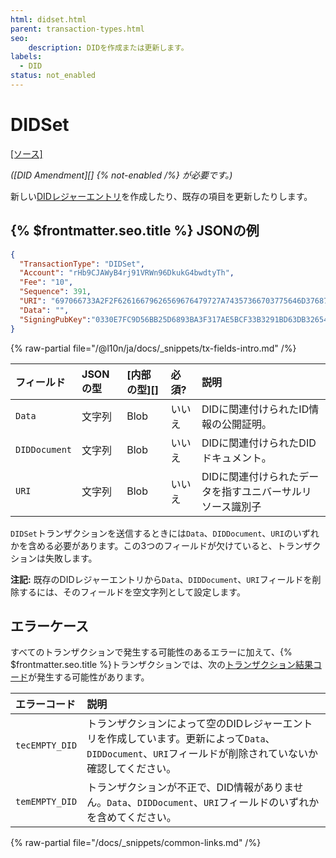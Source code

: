 ```yaml
---
html: didset.html
parent: transaction-types.html
seo:
    description: DIDを作成または更新します。
labels:
  - DID
status: not_enabled
---
```

# DIDSet

[[ソース]](https://github.com/XRPLF/rippled/blob/master/src/ripple/app/tx/impl/DID.cpp "ソース")

_([DID Amendment][] {% not-enabled /%} が必要です。)_

新しい[DIDレジャーエントリ](../../ledger-data/ledger-entry-types/did.md)を作成したり、既存の項目を更新したりします。


## {% $frontmatter.seo.title %} JSONの例

```json
{
  "TransactionType": "DIDSet",
  "Account": "rHb9CJAWyB4rj91VRWn96DkukG4bwdtyTh",
  "Fee": "10",
  "Sequence": 391,
  "URI": "697066733A2F2F62616679626569676479727A74357366703775646D37687537367568377932366E6634646675796C71616266336F636C67747179353566627A6469",
  "Data": "",
  "SigningPubKey":"0330E7FC9D56BB25D6893BA3F317AE5BCF33B3291BD63DB32654A313222F7FD020"
}
```

{% raw-partial file="/@l10n/ja/docs/_snippets/tx-fields-intro.md" /%}

| フィールド      | JSONの型 | [内部の型][] | 必須? | 説明 |
|:--------------|:---------|:-----------|:------|:----|
| `Data`        | 文字列    | Blob       | いいえ | DIDに関連付けられたID情報の公開証明。 |
| `DIDDocument` | 文字列    | Blob       | いいえ | DIDに関連付けられたDIDドキュメント。 |
| `URI`         | 文字列    | Blob       | いいえ | DIDに関連付けられたデータを指すユニバーサルリソース識別子 |

`DIDSet`トランザクションを送信するときには`Data`、`DIDDocument`、`URI`のいずれかを含める必要があります。この3つのフィールドが欠けていると、トランザクションは失敗します。

**注記:** 既存のDIDレジャーエントリから`Data`、`DIDDocument`、`URI`フィールドを削除するには、そのフィールドを空文字列として設定します。


## エラーケース

すべてのトランザクションで発生する可能性のあるエラーに加えて、{% $frontmatter.seo.title %}トランザクションでは、次の[トランザクション結果コード](../transaction-results/index.md)が発生する可能性があります。

| エラーコード          | 説明                                         |
|:--------------------|:---------------------------------------------|
| `tecEMPTY_DID`      | トランザクションによって空のDIDレジャーエントリを作成しています。更新によって`Data`、`DIDDocument`、`URI`フィールドが削除されていないか確認してください。 |
| `temEMPTY_DID`      | トランザクションが不正で、DID情報がありません。`Data`、`DIDDocument`、`URI`フィールドのいずれかを含めてください。 |

{% raw-partial file="/docs/_snippets/common-links.md" /%}
